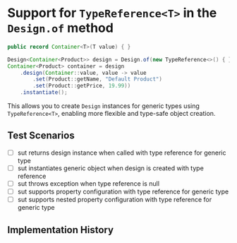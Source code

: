 # Support for `TypeReference<T>` in the `Design.of` method

```java
public record Container<T>(T value) { }

Design<Container<Product>> design = Design.of(new TypeReference<>() { });
Container<Product> container = design
    .design(Container::value, value -> value
        .set(Product::getName, "Default Product")
        .set(Product::getPrice, 19.99))
    .instantiate();
```

This allows you to create `Design` instances for generic types using `TypeReference<T>`, enabling more flexible and type-safe object creation.

## Test Scenarios

- [ ] sut returns design instance when called with type reference for generic type
- [ ] sut instantiates generic object when design is created with type reference
- [ ] sut throws exception when type reference is null
- [ ] sut supports property configuration with type reference for generic type
- [ ] sut supports nested property configuration with type reference for generic type

## Implementation History
